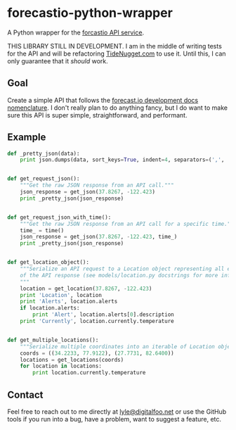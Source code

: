 forecastio-python-wrapper
==================

A Python wrapper for the [forcastio API service](https://forecast.io).

THIS LIBRARY STILL IN DEVELOPMENT. I am in the middle of writing tests for the
API and will be refactoring [TideNugget.com](http://tidenugget.com) to use it.
Until this, I can only guarantee that it _should_ work.


Goal
----

Create a simple API that follows the
[forecast.io development docs nomenclature](https://developer.forecast.io).
I don't really plan to do anything fancy, but I do want to make sure this
API is super simple, straightforward, and performant.


Example
-------

```python
def _pretty_json(data):
    print json.dumps(data, sort_keys=True, indent=4, separators=(',', ': '))


def get_request_json():
    """Get the raw JSON response from an API call."""
    json_response = get_json(37.8267, -122.423)
    print _pretty_json(json_response)


def get_request_json_with_time():
    """Get the raw JSON response from an API call for a specific time."""
    time_ = time()
    json_response = get_json(37.8267, -122.423, time_)
    print _pretty_json(json_response)


def get_location_object():
    """Serialize an API request to a Location object representing all elements
    of the API response (see models/location.py docstrings for more info).
    """
    location = get_location(37.8267, -122.423)
    print 'Location', location
    print 'Alerts', location.alerts
    if location.alerts:
        print 'Alert', location.alerts[0].description
    print 'Currently', location.currently.temperature


def get_multiple_locations():
    """Serialize multiple coordinates into an iterable of Location objects."""
    coords = ((34.2233, 77.9122), (27.7731, 82.6400))
    locations = get_locations(coords)
    for location in locations:
        print location.currently.temperature
```


Contact
-------

Feel free to reach out to me directly at
[lyle@digitalfoo.net](mailto:lyle@digitalfoo.net) or use the GitHub tools if
you run into a bug, have a problem, want to suggest a feature, etc.
